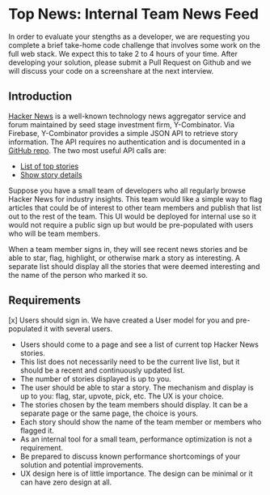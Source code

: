 # Top News: Internal Team News Feed

In order to evaluate your stengths as a developer, we are requesting you complete a brief take-home code challenge that involves some work on the full web stack. We expect this to take 2 to 4 hours of your time. After developing your solution, please submit a Pull Request on Github and we will discuss your code on a screenshare at the next interview.

## Introduction

[Hacker News](https://news.ycombinator.com/) is a well-known technology news aggregator service and forum maintained by seed stage investment firm, Y-Combinator. Via Firebase, Y-Combinator provides a simple JSON API to retrieve story information. The API requires no authentication and is documented in a [GitHub repo](https://github.com/HackerNews/API). The two most useful API calls are:

- [List of top stories](https://hacker-news.firebaseio.com/v0/topstories.json)
- [Show story details](https://hacker-news.firebaseio.com/v0/item/8863.json)

Suppose you have a small team of developers who all regularly browse Hacker News for industry insights. This team would like a simple way to flag articles that could be of interest to other team members and publish that list out to the rest of the team. This UI would be deployed for internal use so it would not require a public sign up but would be pre-populated with users who will be team members.

When a team member signs in, they will see recent news stories and be able to star, flag, highlight, or otherwise mark a story as interesting. A separate list should display all the stories that were deemed interesting and the name of the person who marked it so.

## Requirements

[x] Users should sign in. We have created a User model for you and pre-populated it with several users.

- Users should come to a page and see a list of current top Hacker News stories.
- This list does not necessarily need to be the current live list, but it should be a recent and continuously updated list.
- The number of stories displayed is up to you.
- The user should be able to star a story. The mechanism and display is up to you: flag, star, upvote, pick, etc. The UX is your choice.
- The stories chosen by the team members should display. It can be a separate page or the same page, the choice is yours.
- Each story should show the name of the team member or members who flagged it.
- As an internal tool for a small team, performance optimization is not a requirement.
- Be prepared to discuss known performance shortcomings of your solution and potential improvements.
- UX design here is of little importance. The design can be minimal or it can have zero design at all.
